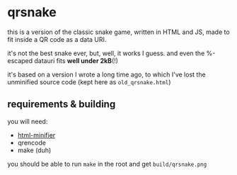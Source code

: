 # qrsnake

this is a version of the classic snake game, written in HTML and JS, made to fit inside a QR code as a data URI.

it's not the best snake ever, but, well, it works I guess. and even the %-escaped datauri fits **well under 2kB**(!)

it's based on a version I wrote a long time ago, to which I've lost the unminified source code (kept here as `old_qrsnake.html`)

## requirements & building

you will need:

* [html-minifier](https://www.npmjs.com/package/html-minifier)
* qrencode
* make (duh)

you should be able to run `make` in the root and get `build/qrsnake.png`
